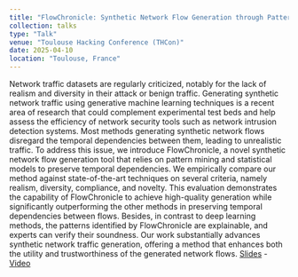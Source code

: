 ```yaml
---
title: "FlowChronicle: Synthetic Network Flow Generation through Pattern Set Mining"
collection: talks
type: "Talk"
venue: "Toulouse Hacking Conference (THCon)"
date: 2025-04-10
location: "Toulouse, France"
---
```


Network traffic datasets are regularly criticized, notably for the lack of realism and diversity in their attack or benign traffic. Generating synthetic network traffic using generative machine learning techniques is a recent area of research that could complement experimental test beds and help assess the efficiency of network security tools such as network intrusion detection systems. Most methods generating synthetic network flows disregard the temporal dependencies between them, leading to unrealistic traffic. To address this issue, we introduce FlowChronicle, a novel synthetic network flow generation tool that relies on pattern mining and statistical models to preserve temporal dependencies. We empirically compare our method against state-of-the-art techniques on several criteria, namely realism, diversity, compliance, and novelty. This evaluation demonstrates the capability of FlowChronicle to achieve high-quality generation while significantly outperforming the other methods in preserving temporal dependencies between flows. Besides, in contrast to deep learning methods, the patterns identified by FlowChronicle are explainable, and experts can verify their soundness. Our work substantially advances synthetic network traffic generation, offering a method that enhances both the utility and trustworthiness of the generated network flows. [Slides](https://pfgimenez.fr/files/defmal24.pdf) - [Video](https://www.youtube.com/live/EVXIwnp26uk?si=5zAv3gJv3g6buj_O&t=7435)
